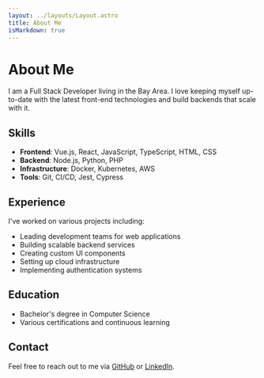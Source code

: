 ```yaml
---
layout: ../layouts/Layout.astro
title: About Me
isMarkdown: true
---
```


# About Me

I am a Full Stack Developer living in the Bay Area. I love keeping myself up-to-date with the latest front-end technologies and build backends that scale with it.

## Skills

- **Frontend**: Vue.js, React, JavaScript, TypeScript, HTML, CSS
- **Backend**: Node.js, Python, PHP
- **Infrastructure**: Docker, Kubernetes, AWS
- **Tools**: Git, CI/CD, Jest, Cypress

## Experience

I've worked on various projects including:

- Leading development teams for web applications
- Building scalable backend services
- Creating custom UI components
- Setting up cloud infrastructure
- Implementing authentication systems

## Education

- Bachelor's degree in Computer Science
- Various certifications and continuous learning

## Contact

Feel free to reach out to me via [GitHub](https://github.com/muraliavarma) or [LinkedIn](https://www.linkedin.com/in/murlax/). 